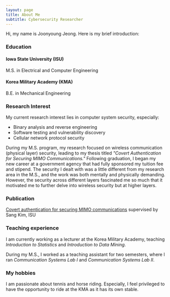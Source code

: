 ```yaml
---
layout: page
title: About Me
subtitle: Cybersecurity Researcher
---
```


Hi, my name is Joonyoung Jeong. Here is my brief introduction:

### Education

#### Iowa State University (ISU)
M.S. in Electrical and Computer Engineering
#### Korea Military Academy (KMA)
B.E. in Mechanical Engineering

### Research Interest
My current research interest lies in computer system security, especially:
- Binary analysis and reverse engineering
- Software testing and vulnerability discovery
- Cellular network protocol security

During my M.S. program, my research focused on wireless communication (physical layer) security, leading to my thesis titled _"Covert Authentication for Securing MIMO Communications."_ Following graduation, I began my new career at a government agency that had fully sponsored my tuition fee and stipend. The security I dealt with was a little different from my research area in the M.S., and the work was both mentally and physically demanding. However, the security across different layers fascinated me so much that it motivated me to further delve into wireless security but at higher layers. 

### Publication
[Covert authentication for securing MIMO communications](https://dr.lib.iastate.edu/server/api/core/bitstreams/d0ca9bbb-4436-4681-97b7-c97fa3a4ec05/content) supervised by Sang Kim, ISU

### Teaching experience
I am currently working as a lecturer at the Korea Military Academy, teaching _Introduction to Statistics_ and _Introduction to Data Mining_. 

During my M.S., I worked as a teaching assistant for two semesters, where I ran _Communication Systems Lab I_ and _Communication Systems Lab II_. 


### My hobbies

I am passionate about tennis and horse riding. Especially, I feel privileged to have the opportunity to ride at the KMA as it has its own stable.
